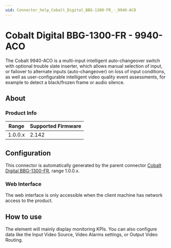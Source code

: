 ```yaml
---
uid: Connector_help_Cobalt_Digital_BBG-1300-FR_-_9940-ACO
---
```


# Cobalt Digital BBG-1300-FR - 9940-ACO

The Cobalt 9940-ACO is a multi-input intelligent auto-changeover switch with optional trouble slate inserter, which allows manual selection of input, or failover to alternate inputs (auto-changeover) on loss of input conditions, as well as user-configurable intelligent video quality event assessments, for example to detect a black/frozen frame or audio silence.

## About

### Product Info

| Range   | Supported Firmware |
|---------|--------------------|
| 1.0.0.x | 2.142              |

## Configuration

This connector is automatically generated by the parent connector [Cobalt Digital BBG-1300-FR](xref:Connector_help_Cobalt_Digital_BBG-1300-FR), range 1.0.0.x.

### Web Interface

The web interface is only accessible when the client machine has network access to the product.

## How to use

The element will mainly display monitoring KPIs. You can also configure data like the Input Video Source, Video Alarms settings, or Output Video Routing.
